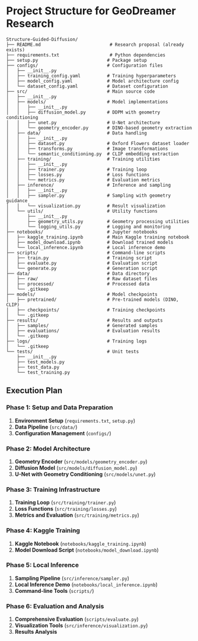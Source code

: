 # Project Structure for GeoDreamer Research

```
Structure-Guided-Diffusion/
├── README.md                          # Research proposal (already exists)
├── requirements.txt                   # Python dependencies
├── setup.py                          # Package setup
├── configs/                          # Configuration files
│   ├── __init__.py
│   ├── training_config.yaml          # Training hyperparameters
│   ├── model_config.yaml             # Model architecture config
│   └── dataset_config.yaml           # Dataset configuration
├── src/                              # Main source code
│   ├── __init__.py
│   ├── models/                       # Model implementations
│   │   ├── __init__.py
│   │   ├── diffusion_model.py        # DDPM with geometry conditioning
│   │   ├── unet.py                   # U-Net architecture
│   │   └── geometry_encoder.py       # DINO-based geometry extraction
│   ├── data/                         # Data handling
│   │   ├── __init__.py
│   │   ├── dataset.py                # Oxford Flowers dataset loader
│   │   ├── transforms.py             # Image transformations
│   │   └── semantic_conditioning.py  # CLIP embedding extraction
│   ├── training/                     # Training utilities
│   │   ├── __init__.py
│   │   ├── trainer.py                # Training loop
│   │   ├── losses.py                 # Loss functions
│   │   └── metrics.py                # Evaluation metrics
│   ├── inference/                    # Inference and sampling
│   │   ├── __init__.py
│   │   ├── sampler.py                # Sampling with geometry guidance
│   │   └── visualization.py          # Result visualization
│   └── utils/                        # Utility functions
│       ├── __init__.py
│       ├── geometry_utils.py         # Geometry processing utilities
│       └── logging_utils.py          # Logging and monitoring
├── notebooks/                        # Jupyter notebooks
│   ├── kaggle_training.ipynb         # Main Kaggle training notebook
│   ├── model_download.ipynb          # Download trained models
│   └── local_inference.ipynb         # Local inference demo
├── scripts/                          # Command-line scripts
│   ├── train.py                      # Training script
│   ├── evaluate.py                   # Evaluation script
│   └── generate.py                   # Generation script
├── data/                             # Data directory
│   ├── raw/                          # Raw dataset files
│   ├── processed/                    # Processed data
│   └── .gitkeep
├── models/                           # Model checkpoints
│   ├── pretrained/                   # Pre-trained models (DINO, CLIP)
│   ├── checkpoints/                  # Training checkpoints
│   └── .gitkeep
├── results/                          # Results and outputs
│   ├── samples/                      # Generated samples
│   ├── evaluations/                  # Evaluation results
│   └── .gitkeep
├── logs/                             # Training logs
│   └── .gitkeep
└── tests/                            # Unit tests
    ├── __init__.py
    ├── test_models.py
    ├── test_data.py
    └── test_training.py
```

## Execution Plan

### Phase 1: Setup and Data Preparation
1. **Environment Setup** (`requirements.txt`, `setup.py`)
2. **Data Pipeline** (`src/data/`)
3. **Configuration Management** (`configs/`)

### Phase 2: Model Architecture
1. **Geometry Encoder** (`src/models/geometry_encoder.py`)
2. **Diffusion Model** (`src/models/diffusion_model.py`)
3. **U-Net with Geometry Conditioning** (`src/models/unet.py`)

### Phase 3: Training Infrastructure
1. **Training Loop** (`src/training/trainer.py`)
2. **Loss Functions** (`src/training/losses.py`)
3. **Metrics and Evaluation** (`src/training/metrics.py`)

### Phase 4: Kaggle Training
1. **Kaggle Notebook** (`notebooks/kaggle_training.ipynb`)
2. **Model Download Script** (`notebooks/model_download.ipynb`)

### Phase 5: Local Inference
1. **Sampling Pipeline** (`src/inference/sampler.py`)
2. **Local Inference Demo** (`notebooks/local_inference.ipynb`)
3. **Command-line Tools** (`scripts/`)

### Phase 6: Evaluation and Analysis
1. **Comprehensive Evaluation** (`scripts/evaluate.py`)
2. **Visualization Tools** (`src/inference/visualization.py`)
3. **Results Analysis** 